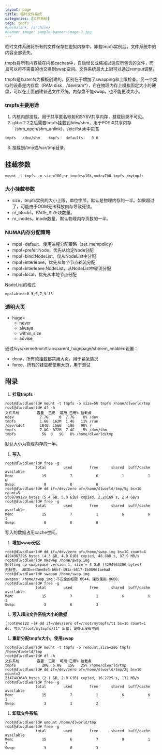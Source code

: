 ```yaml
---
layout: page
title: 临时文件系统
categories: [文件系统]
tags: tmpfs
#permalink: /archive/
#banner_image: sample-banner-image-3.jpg
---
```


临时文件系统将所有的文件保存在虚拟内存中，卸载tmpfs实例后，文件系统中的内容全部丢失。

tmpfs将所有内容放在内核caches中，自动增长或缩减以适应所包含的文件，而且可以将不需要的也交换到swap空间。文件系统最大上限可以通过remout调整。

tmpfs是以ramfs为模板创建的，区别在于增加了swapping和上限检查。另一个类似的设备是内存盘（RAM disk，/dev/ram*），它在物理内存上模拟固定大小的硬盘，可以在上面创建普通文件系统。内存盘不能swap，也不能更改大小。

### tmpfs主要用途

1. 内核内部挂载，用于共享匿名映射和SYSV共享内存，挂载目录不可见。
2. glibc 2.2之后需要tmpfs挂载到/dev/shm，用于POSIX共享内存（shm_open/shm_unlink）。/etc/fstab中包含

 ```
 tmpfs   /dev/shm    tmpfs   defaults    0 0
 ```

3. 挂载到/tmp或/var/tmp目录。


## 挂载参数

```
mount -t tmpfs -o size=10G,nr_inodes=10k,mode=700 tmpfs /mytmpfs
```

### 大小挂载参数
- size，tmpfs实例的大小上限，单位字节。默认是物理内存的一半。如果超过了，可能由于OOM无法释放内存导致死锁。
- nr_blocks，PAGE_SIZE块数量。
- nr_inodes，inode数量，默认物理内存页数的一半。

### NUMA内存分配策略
- mpol=default，使用进程分配策略（set_mempolicy）
- mpol=prefer:Node，优先从给定Node分配
- mpol=bind:NodeList，仅从NodeList中分配
- mpol=interleave，优先从每个节点轮流分配
- mpol=interleave:NodeList，从NodeList中轮流分配
- mpol=local，优先从本地节点分配

NodeList的格式

```
mpol=bind:0-3,5,7,9-15
```


### 透明大页

- huge=
  - never
  - always
  - within_size
  - advise

通过/sys/kernel/mm/transparent_hugepage/shmem_enabled设置：
  - deny，所有的挂载都禁用大页，用于紧急情况
  - force，所有的挂载都使用大页，用于测试


## 附录

1. **挂载tmpfs**

```
root@dlw:dlworld# mount -t tmpfs -o size=5G tmpfs /home/dlworld/tmp
root@dlw:dlworld# df -h
文件系统        容量  已用  可用 已用% 挂载点
udev            7.7G     0  7.7G    0% /dev
tmpfs           1.6G  162M  1.4G   11% /run
/dev/sdc4       184G  156G   19G   90% /
tmpfs           7.8G  372M  7.4G    5% /dev/shm
tmpfs            5G  0   5G   0% /home/dlworld/tmp
```
默认大小为物理内存的一半。

1. **写入**

```
root@dlw:dlworld# free -g
              total        used        free      shared  buff/cache   available
Mem:             15           7           6           1           1           6
Swap:             0           0           0
root@dlw:dlworld# dd if=/dev/zero of=/home/dlworld/tmp/5g bs=1G count=5
5368709120 bytes (5.4 GB, 5.0 GiB) copied, 2.20169 s, 2.4 GB/s
root@dlw:dlworld# free -g
              total        used        free      shared  buff/cache   available
Mem:             15           7           1           6           6           1
Swap:             0           0           0
```
写入的数据占用cache空间。

1. **增加swap分区**

```
root@dlw:dlworld# dd if=/dev/zero of=/home/swap.img bs=1G count=4
4294967296 bytes (4.3 GB, 4.0 GiB) copied, 48.888 s, 87.9 MB/s
root@dlw:dlworld# mkswap /home/swap.img 
Setting up swapspace version 1, size = 4 GiB (4294963200 bytes)
无标签， UUID=e43ee8e3-b6bf-491a-b817-1b08901ae6a8
root@dlw:dlworld# swapon /home/swap.img 
swapon: /home/swap.img：不安全的权限 0644，建议使用 0600。
root@dlw:dlworld# free -g
              total        used        free      shared  buff/cache   available
Mem:             15           7           1           6           6           1
Swap:             3           0           3
```

1. **写入超出文件系统大小的数据**

```
[root@vdi22 ~]# dd if=/dev/zero of=/root/mytmpfs/t1 bs=1G count=1
dd: 写入"/root/mytmpfs/t1" 出错: 设备上没有空间
```

1. **重新分配tmpfs大小，使用swap**

```
root@dlw:dlworld# mount -t tmpfs -o remount,size=20G tmpfs /home/dlworld/tmp
root@dlw:dlworld# df -h
文件系统        容量  已用  可用 已用% 挂载点
tmpfs            20G  5.0G   15G   25% /home/dlworld/tmp
root@dlw:dlworld# dd if=/dev/zero of=/home/dlworld/tmp/2g bs=1G count=2
2147483648 bytes (2.1 GB, 2.0 GiB) copied, 16.2725 s, 132 MB/s
root@dlw:dlworld# free -g
              total        used        free      shared  buff/cache   available
Mem:             15           7           1           6           6           1
Swap:             3           1           2
```

1. **卸载文件系统**

```
root@dlw:dlworld# umount /home/dlworld/tmp
root@dlw:dlworld# free -g
              total        used        free      shared  buff/cache   available
Mem:             15           6           7           0           1           7
Swap:             3           0           3
```


